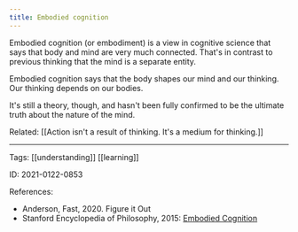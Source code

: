 ```yaml
---
title: Embodied cognition
---
```


Embodied cognition (or embodiment) is a view in cognitive science that says that body and mind are very much connected. That's in contrast to previous thinking that the mind is a separate entity.

Embodied cognition says that the body shapes our mind and our thinking. Our thinking depends on our bodies.

It's still a theory, though, and hasn't been fully confirmed to be the ultimate truth about the nature of the mind.

Related: [[Action isn't a result of thinking. It's a medium for thinking.]]

---

Tags: [[understanding]] [[learning]]

ID: 2021-0122-0853

References:
- Anderson, Fast, 2020. Figure it Out
- Stanford Encyclopedia of Philosophy, 2015: [Embodied Cognition](https://plato.stanford.edu/entries/embodied-cognition/)
